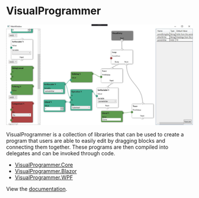 # VisualProgrammer

![WPF preview](./VisualProgrammer.WPF/.media/preview.jpg)

VisualProgrammer is a collection of libraries that can be used to create a program that users are able to easily edit by dragging blocks and connecting them together. These programs are then compiled into delegates and can be invoked through code.

- [VisualProgrammer.Core](/VisualProgrammer.Core)
- [VisualProgrammer.Blazor](/VisualProgrammer.Blazor)
- [VisualProgrammer.WPF](/VisualProgrammer.WPF)

View the [documentation](https://wibble199.github.io/VisualProgrammer/doc/).
